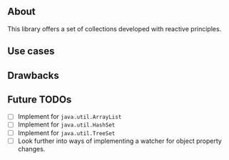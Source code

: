 ## About
This library offers a set of collections developed with reactive principles. 

## Use cases

## Drawbacks

## Future TODOs 

- [ ] Implement for `java.util.ArrayList`  
- [ ] Implement for `java.util.HashSet`
- [ ] Implement for `java.util.TreeSet`
- [ ] Look further into ways of implementing a watcher for object property changes.